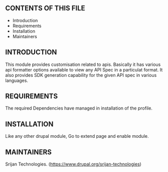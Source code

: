 CONTENTS OF THIS FILE
---------------------

 * Introduction
 * Requirements
 * Installation
 * Maintainers

INTRODUCTION
------------
This module provides customisation related to apis. Basically it has various
api formatter options available to view any API Spec in a particulat format. It
also provides SDK generation capability for the given API spec in various
languages.

REQUIREMENTS
-------------
The required Dependencies have managed in installation of the profile.

INSTALLATION
-------------
Like any other drupal module, Go to extend page and enable module.

MAINTAINERS
------------
Srijan Technologies. (https://www.drupal.org/srijan-technologies)

